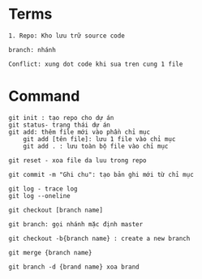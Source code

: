 # Terms
    1. Repo: Kho lưu trữ source code

    branch: nhánh 

    Conflict: xung dot code khi sua tren cung 1 file

# Command
    git init : tạo repo cho dự án
    git status- trạng thái dự án
    git add: thêm file mới vào phần chỉ mục
        git add [tên file]: lưu 1 file vào chỉ mục
        git add . : lưu toàn bộ file vào chỉ mục

    git reset - xoa file da luu trong repo

    git commit -m "Ghi chu": tạo bản ghi mới từ chỉ mục
    
    git log - trace log
    git log --oneline

    git checkout [branch name]

    git branch: gọi nhánh mặc định master

    git checkout -b{branch name} : create a new branch

    git merge {branch name}

    git branch -d {brand name} xoa brand